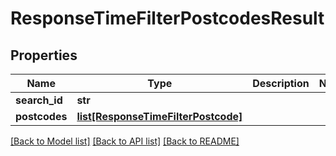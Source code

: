 # ResponseTimeFilterPostcodesResult

## Properties
Name | Type | Description | Notes
------------ | ------------- | ------------- | -------------
**search_id** | **str** |  | 
**postcodes** | [**list[ResponseTimeFilterPostcode]**](ResponseTimeFilterPostcode.md) |  | 

[[Back to Model list]](../README.md#documentation-for-models) [[Back to API list]](../README.md#documentation-for-api-endpoints) [[Back to README]](../README.md)


